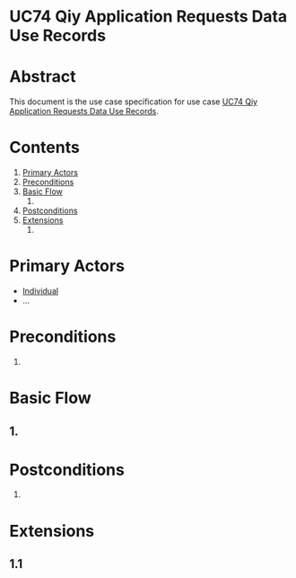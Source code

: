 # UC74 Qiy Application Requests Data Use Records

# Abstract

This document is the use case specification for use case [UC74 Qiy Application Requests Data Use Records](UC74%20Qiy%20Application%20Requests%20Data%20Use%20Records.md).

# Contents


1. [Primary Actors](#primary-actors)
1. [Preconditions](#preconditions)
1. [Basic Flow](#basic-flow)
	1. [](#1-)
1. [Postconditions](#postconditions)
1. [Extensions](#extensions)
	1. [](#11-)

# Primary Actors

* [Individual](../Definitions.md#individual)
* ...

# Preconditions

1.

# Basic Flow

## 1. 

# Postconditions

1.

# Extensions

## 1.1

